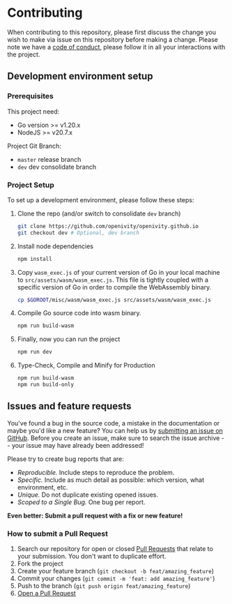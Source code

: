 # Contributing

When contributing to this repository, please first discuss the change you wish to make via issue on this repository before making a change.
Please note we have a [code of conduct](CODE_OF_CONDUCT.md), please follow it in all your interactions with the project.

## Development environment setup

### Prerequisites

This project need:

- Go version >= v1.20.x
- NodeJS >= v20.7.x

Project Git Branch:

- `master` release branch
- `dev` dev consolidate branch

### Project Setup

To set up a development environment, please follow these steps:

1. Clone the repo (and/or switch to consolidate `dev` branch)

   ```sh
   git clone https://github.com/openivity/openivity.github.io
   git checkout dev # Optional, dev branch
   ```

2. Install node dependencies

   ```sh
   npm install
   ```

3. Copy `wasm_exec.js` of your current version of Go in your local machine to `src/assets/wasm/wasm_exec.js`. This file is tightly coupled with a specific version of Go in order to compile the WebAssembly binary.

   ```sh
   cp $GOROOT/misc/wasm/wasm_exec.js src/assets/wasm/wasm_exec.js
   ```

4. Compile Go source code into wasm binary.

   ```sh
   npm run build-wasm
   ```

5. Finally, now you can run the project

   ```sh
   npm run dev
   ```

6. Type-Check, Compile and Minify for Production

   ```sh
   npm run build-wasm
   npm run build-only
   ```

## Issues and feature requests

You've found a bug in the source code, a mistake in the documentation or maybe you'd like a new feature? You can help us by [submitting an issue on GitHub](https://github.com/openivity/openivity.github.io/issues). Before you create an issue, make sure to search the issue archive -- your issue may have already been addressed!

Please try to create bug reports that are:

- _Reproducible._ Include steps to reproduce the problem.
- _Specific._ Include as much detail as possible: which version, what environment, etc.
- _Unique._ Do not duplicate existing opened issues.
- _Scoped to a Single Bug._ One bug per report.

**Even better: Submit a pull request with a fix or new feature!**

### How to submit a Pull Request

1. Search our repository for open or closed
   [Pull Requests](https://github.com/openivity/openivity.github.io/pulls)
   that relate to your submission. You don't want to duplicate effort.
2. Fork the project
3. Create your feature branch (`git checkout -b feat/amazing_feature`)
4. Commit your changes (`git commit -m 'feat: add amazing_feature'`)
5. Push to the branch (`git push origin feat/amazing_feature`)
6. [Open a Pull Request](https://github.com/openivity/openivity.github.io/compare?expand=1)
